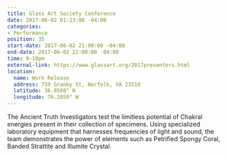 ```yaml
---
title: Glass Art Society Conference
date: 2017-06-02 01:23:00 -04:00
categories:
- Performance
position: 35
start-date: 2017-06-02 21:00:00 -04:00
end-date: 2017-06-02 22:00:00 -04:00
time: 9-10pm
external-link: https://www.glassart.org/2017presenters.html
location:
  name: Work Release
  address: 759 Granby St, Norfolk, VA 23510
  latitude: 36.8508° N
  longitude: 76.2859° W
---
```


The Ancient Truth Investigators test the limitless potential of Chakral energies present in their collection of specimens. Using specialized laboratory equipment that harnesses frequencies of light and sound, the team demonstrates the power of elements such as Petrified Spongy Coral, Banded Strattite and Illumite Crystal.
